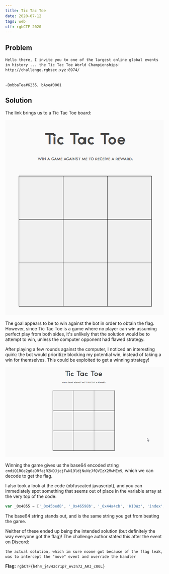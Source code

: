 ```yaml
---
title: Tic Tac Toe
date: 2020-07-12
tags: web
ctf: rgbCTF 2020
---
```

## Problem
```
Hello there, I invite you to one of the largest online global events in history ... the Tic Tac Toe World Championships!
http://challenge.rgbsec.xyz:8974/


~BobbaTea#6235, bAse#0001
```

## Solution
The link brings us to a Tic Tac Toe board:

![Image showing Tic Tac Toe board](files/TicTacToe.png)

The goal appears to be to win against the bot in order to obtain the flag. However, since Tic Tac Toe is a game where no player can win assuming perfect play from both sides, it's unlikely that the solution would be to attempt to win, unless the computer opponent had flawed strategy.

After playing a few rounds against the computer, I noticed an interesting quirk: the bot would prioritize blocking my potential win, instead of taking a win for themselves. This could be exploited to get a winning strategy!

![Gif showing how to win against the computer](files/TicTacToeWin.gif)

Winning the game gives us the base64 encoded string ```cmdiQ1RGe2g0aDRfajR2NDJjcjFwN19ldjNuNzJfQVIzX2MwMEx9```, which we can decode to get the flag.

I also took a look at the code (obfuscated javascript), and you can immediately spot something that seems out of place in the variable array at the very top of the code:

```js
var _0x4055 = ['_0x45bed8', '_0x46598b', '_0x44a4cb', 'KIOWz', 'index', '_0x282056', '_0x16414f', 'PWjXB', '_0x32aa90', '_0x5d9324', '_0x2b447c', '_0x4b6df6', 'IzpZV', '_0x43b394', '_0x846557', '_0x4ccd04', '_0x156e50', '_0x37ab44', '_0x3df745', '_0xfa296', '_0x3bd5b8', '_0x42b5c7', '_0x2e914c', '_0x5acb06', '_0xf567ee', '_0x2c09ce', 'yHVMg', 'JfuFq', '_0x501e94', '_0x332059', 'from', 'keys', '_0x32d7fd', '_0x5cceef', '_0x1713cd', '_0x4870d6', '_0x433f53', '_0x35864d', 'atBzL', '_0x929cc0', '_0x1ed9f1', '_0x261ab9', '_0x32e9c3', 'HPtfK', '_0x358bd2', '_0x5a90cd', '_0x59b8c2', 'cmdiQ1RGe2g0aDRfajR2NDJjcjFwN19ldjNuNzJfQVIzX2MwMEx9', '_0x45df6f', '_0x3677a5', etc]
```

The base64 string stands out, and is the same string you get from beating the game.

Neither of these ended up being the intended solution (but definitely the way everyone got the flag)! The challenge author stated this after the event on Discord:

```
the actual solution, which im sure noone got because of the flag leak, was to intercept the "move" event and override the handler
```

**Flag:** ```rgbCTF{h4h4_j4v42cr1p7_ev3n72_AR3_c00L}```